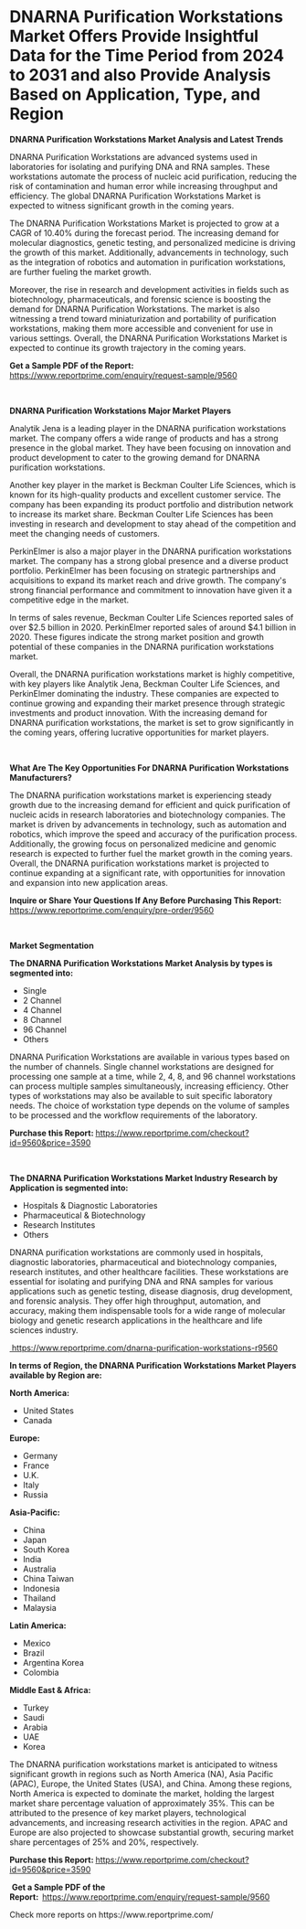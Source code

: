 <p><h1>DNARNA Purification Workstations Market Offers Provide Insightful Data for the Time Period from 2024 to 2031 and also Provide Analysis Based on Application, Type, and Region</h1></p><p><strong>DNARNA Purification Workstations Market Analysis and Latest Trends</strong></p>
<p><p>DNARNA Purification Workstations are advanced systems used in laboratories for isolating and purifying DNA and RNA samples. These workstations automate the process of nucleic acid purification, reducing the risk of contamination and human error while increasing throughput and efficiency. The global DNARNA Purification Workstations Market is expected to witness significant growth in the coming years.</p><p>The DNARNA Purification Workstations Market is projected to grow at a CAGR of 10.40% during the forecast period. The increasing demand for molecular diagnostics, genetic testing, and personalized medicine is driving the growth of this market. Additionally, advancements in technology, such as the integration of robotics and automation in purification workstations, are further fueling the market growth.</p><p>Moreover, the rise in research and development activities in fields such as biotechnology, pharmaceuticals, and forensic science is boosting the demand for DNARNA Purification Workstations. The market is also witnessing a trend toward miniaturization and portability of purification workstations, making them more accessible and convenient for use in various settings. Overall, the DNARNA Purification Workstations Market is expected to continue its growth trajectory in the coming years.</p></p>
<p><strong>Get a Sample PDF of the Report:&nbsp;</strong> <a href="https://www.reportprime.com/enquiry/request-sample/9560">https://www.reportprime.com/enquiry/request-sample/9560</a></p>
<p>&nbsp;</p>
<p><strong>DNARNA Purification Workstations Major Market Players</strong></p>
<p><p>Analytik Jena is a leading player in the DNARNA purification workstations market. The company offers a wide range of products and has a strong presence in the global market. They have been focusing on innovation and product development to cater to the growing demand for DNARNA purification workstations.</p><p>Another key player in the market is Beckman Coulter Life Sciences, which is known for its high-quality products and excellent customer service. The company has been expanding its product portfolio and distribution network to increase its market share. Beckman Coulter Life Sciences has been investing in research and development to stay ahead of the competition and meet the changing needs of customers.</p><p>PerkinElmer is also a major player in the DNARNA purification workstations market. The company has a strong global presence and a diverse product portfolio. PerkinElmer has been focusing on strategic partnerships and acquisitions to expand its market reach and drive growth. The company's strong financial performance and commitment to innovation have given it a competitive edge in the market.</p><p>In terms of sales revenue, Beckman Coulter Life Sciences reported sales of over $2.5 billion in 2020. PerkinElmer reported sales of around $4.1 billion in 2020. These figures indicate the strong market position and growth potential of these companies in the DNARNA purification workstations market.</p><p>Overall, the DNARNA purification workstations market is highly competitive, with key players like Analytik Jena, Beckman Coulter Life Sciences, and PerkinElmer dominating the industry. These companies are expected to continue growing and expanding their market presence through strategic investments and product innovation. With the increasing demand for DNARNA purification workstations, the market is set to grow significantly in the coming years, offering lucrative opportunities for market players.</p></p>
<p>&nbsp;</p>
<p><strong>What Are The Key Opportunities For DNARNA Purification Workstations Manufacturers?</strong></p>
<p><p>The DNARNA purification workstations market is experiencing steady growth due to the increasing demand for efficient and quick purification of nucleic acids in research laboratories and biotechnology companies. The market is driven by advancements in technology, such as automation and robotics, which improve the speed and accuracy of the purification process. Additionally, the growing focus on personalized medicine and genomic research is expected to further fuel the market growth in the coming years. Overall, the DNARNA purification workstations market is projected to continue expanding at a significant rate, with opportunities for innovation and expansion into new application areas.</p></p>
<p><strong>Inquire or Share Your Questions If Any Before Purchasing This Report:</strong> <a href="https://www.reportprime.com/enquiry/pre-order/9560">https://www.reportprime.com/enquiry/pre-order/9560</a></p>
<p>&nbsp;</p>
<p><strong>Market Segmentation</strong></p>
<p><strong>The DNARNA Purification Workstations Market Analysis by types is segmented into:</strong></p>
<p><ul><li>Single</li><li>2 Channel</li><li>4 Channel</li><li>8 Channel</li><li>96 Channel</li><li>Others</li></ul></p>
<p><p>DNARNA Purification Workstations are available in various types based on the number of channels. Single channel workstations are designed for processing one sample at a time, while 2, 4, 8, and 96 channel workstations can process multiple samples simultaneously, increasing efficiency. Other types of workstations may also be available to suit specific laboratory needs. The choice of workstation type depends on the volume of samples to be processed and the workflow requirements of the laboratory.</p></p>
<p><strong>Purchase this Report:&nbsp;</strong><a href="https://www.reportprime.com/checkout?id=9560&price=3590">https://www.reportprime.com/checkout?id=9560&price=3590</a></p>
<p>&nbsp;</p>
<p><strong>The DNARNA Purification Workstations Market Industry Research by Application is segmented into:</strong></p>
<p><ul><li>Hospitals & Diagnostic Laboratories</li><li>Pharmaceutical & Biotechnology</li><li>Research Institutes</li><li>Others</li></ul></p>
<p><p>DNARNA purification workstations are commonly used in hospitals, diagnostic laboratories, pharmaceutical and biotechnology companies, research institutes, and other healthcare facilities. These workstations are essential for isolating and purifying DNA and RNA samples for various applications such as genetic testing, disease diagnosis, drug development, and forensic analysis. They offer high throughput, automation, and accuracy, making them indispensable tools for a wide range of molecular biology and genetic research applications in the healthcare and life sciences industry.</p></p>
<p><a href="https://www.reportprime.com/dnarna-purification-workstations-r9560">&nbsp;https://www.reportprime.com/dnarna-purification-workstations-r9560</a></p>
<p><strong>In terms of Region, the DNARNA Purification Workstations Market Players available by Region are:</strong></p>
<p>
    <p> <strong> North America: </strong>
        <ul>
            <li>United States</li>
            <li>Canada</li>
        </ul>
        </p> 
    <p> <strong> Europe: </strong>
        <ul>
            <li>Germany</li>
            <li>France</li>
            <li>U.K.</li>
            <li>Italy</li>
            <li>Russia</li>
        </ul>
        </p> 
    <p> <strong> Asia-Pacific: </strong>
        <ul>
            <li>China</li>
            <li>Japan</li>
            <li>South Korea</li>
            <li>India</li>
            <li>Australia</li>
            <li>China Taiwan</li>
            <li>Indonesia</li>
            <li>Thailand</li>
            <li>Malaysia</li>
        </ul>
        </p> 
    <p> <strong> Latin America: </strong>
        <ul>
            <li>Mexico</li>
            <li>Brazil</li>
            <li>Argentina Korea</li>
            <li>Colombia</li>
        </ul>
        </p> 
    <p> <strong> Middle East & Africa: </strong>
        <ul>
            <li>Turkey</li>
            <li>Saudi</li>
            <li>Arabia</li>
            <li>UAE</li>
            <li>Korea</li>
        </ul>
    </p>
    </p>
<p><p>The DNARNA purification workstations market is anticipated to witness significant growth in regions such as North America (NA), Asia Pacific (APAC), Europe, the United States (USA), and China. Among these regions, North America is expected to dominate the market, holding the largest market share percentage valuation of approximately 35%. This can be attributed to the presence of key market players, technological advancements, and increasing research activities in the region. APAC and Europe are also projected to showcase substantial growth, securing market share percentages of 25% and 20%, respectively.</p></p>
<p><strong>Purchase this Report: </strong><a href="https://www.reportprime.com/checkout?id=9560&price=3590">https://www.reportprime.com/checkout?id=9560&price=3590</a></p>
<p>&nbsp;<strong>Get a Sample PDF of the Report:&nbsp;&nbsp;</strong><a href="https://www.reportprime.com/enquiry/request-sample/9560">https://www.reportprime.com/enquiry/request-sample/9560</a></p>
<p><strong></strong></p>
<p>Check more reports on https://www.reportprime.com/</p>